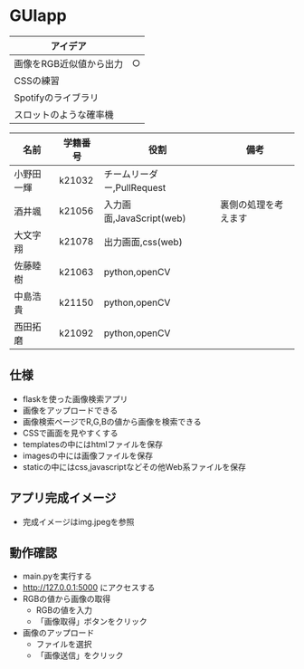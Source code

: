 # GUIapp
| アイデア ||
| -------- | --- |
| 画像をRGB近似値から出力 | ○ |
| CSSの練習 ||
| Spotifyのライブラリ ||
| スロットのような確率機 ||

| 名前 | 学籍番号 | 役割 | 備考 |
|-----|-----|-----|-----|
| 小野田一輝 | k21032 | チームリーダー,PullRequest |  |
| 酒井颯 | k21056 | 入力画面,JavaScript(web) | 裏側の処理を考えます |
| 大文字翔 | k21078 | 出力画面,css(web) |  |
| 佐藤睦樹 | k21063 | python,openCV |  |
| 中島浩貴 | k21150 | python,openCV |  | 
| 西田拓磨 | k21092 | python,openCV |  |

## 仕様
- flaskを使った画像検索アプリ
- 画像をアップロードできる
- 画像検索ページでR,G,Bの値から画像を検索できる
- CSSで画面を見やすくする
- templatesの中にはhtmlファイルを保存
- imagesの中には画像ファイルを保存
- staticの中にはcss,javascriptなどその他Web系ファイルを保存


## アプリ完成イメージ
- 完成イメージはimg.jpegを参照

## 動作確認
- main.pyを実行する
- http://127.0.0.1:5000 にアクセスする
- RGBの値から画像の取得
    - RGBの値を入力
    - 「画像取得」ボタンをクリック
- 画像のアップロード
    - ファイルを選択
    - 「画像送信」をクリック
